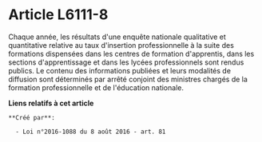 # Article L6111-8

Chaque année, les résultats d'une enquête nationale qualitative et quantitative relative au taux d'insertion professionnelle
à la suite des formations dispensées dans les centres de formation d'apprentis, dans les sections d'apprentissage et dans les
lycées professionnels sont rendus publics. Le contenu des informations publiées et leurs modalités de diffusion sont
déterminés par arrêté conjoint des ministres chargés de la formation professionnelle et de l'éducation nationale.

**Liens relatifs à cet article**

	**Créé par**:

	  - Loi n°2016-1088 du 8 août 2016 - art. 81
